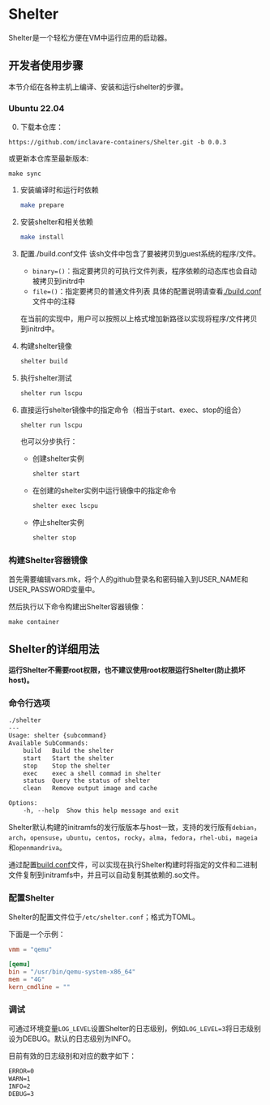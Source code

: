 # Shelter

Shelter是一个轻松方便在VM中运行应用的启动器。

## 开发者使用步骤

本节介绍在各种主机上编译、安装和运行shelter的步骤。

### Ubuntu 22.04

0. 下载本仓库：
  ```shell
  https://github.com/inclavare-containers/Shelter.git -b 0.0.3
  ```
  或更新本仓库至最新版本:
  ```shell
  make sync
  ```

1. 安装编译时和运行时依赖
    ~~~sh
    make prepare
    ~~~

2. 安装shelter和相关依赖
    ~~~sh
    make install
    ~~~

3. 配置./build.conf文件
    该sh文件中包含了要被拷贝到guest系统的程序/文件。
    - `binary=()`：指定要拷贝的可执行文件列表，程序依赖的动态库也会自动被拷贝到initrd中
    - `file=()`：指定要拷贝的普通文件列表
    具体的配置说明请查看[./build.conf](./build.conf)文件中的注释
    
    在当前的实现中，用户可以按照以上格式增加新路径以实现将程序/文件拷贝到initrd中。

4. 构建shelter镜像
    ~~~sh
    shelter build
    ~~~

5. 执行shelter测试
    ~~~sh
    shelter run lscpu
    ~~~

6. 直接运行shelter镜像中的指定命令（相当于start、exec、stop的组合）
    ~~~sh
    shelter run lscpu
    ~~~

    也可以分步执行：
    - 创建shelter实例
      ~~~sh
      shelter start
      ~~~

    - 在创建的shelter实例中运行镜像中的指定命令
      ~~~sh
      shelter exec lscpu
      ~~~

    - 停止shelter实例
      ~~~sh
      shelter stop
      ~~~

### 构建Shelter容器镜像

首先需要编辑vars.mk，将个人的github登录名和密码输入到USER_NAME和USER_PASSWORD变量中。

然后执行以下命令构建出Shelter容器镜像：
```shell
make container
```

## Shelter的详细用法

**运行Shelter不需要root权限，也不建议使用root权限运行Shelter(防止损坏host)。**

### 命令行选项

~~~txt
./shelter
---
Usage: shelter {subcommand}
Available SubCommands:
    build   Build the shelter
    start   Start the shelter
    stop    Stop the shelter
    exec    exec a shell commad in shelter
    status  Query the status of shelter
    clean   Remove output image and cache

Options:
    -h, --help  Show this help message and exit
~~~

Shelter默认构建的initramfs的发行版版本与host一致，支持的发行版有`debian`，`arch`，`opensuse`，`ubuntu`，`centos`，`rocky`，`alma`，`fedora`，`rhel-ubi`，`mageia`和`openmandriva`。

通过配置[build.conf](./build.conf)文件，可以实现在执行Shelter构建时将指定的文件和二进制文件复制到initramfs中，并且可以自动复制其依赖的.so文件。

### 配置Shelter

Shelter的配置文件位于`/etc/shelter.conf`；格式为TOML。

下面是一个示例：
```toml
vmm = "qemu"

[qemu]
bin = "/usr/bin/qemu-system-x86_64"
mem = "4G"
kern_cmdline = ""
```

### 调试

可通过环境变量`LOG_LEVEL`设置Shelter的日志级别，例如`LOG_LEVEL=3`将日志级别设为DEBUG。默认的日志级别为INFO。

目前有效的日志级别和对应的数字如下：

```txt
ERROR=0
WARN=1
INFO=2
DEBUG=3
```
